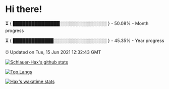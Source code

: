# Hi there!

⏳ { ███████████████░░░░░░░░░░░░░░░ } - 50.08% - Month progress

⏳ { █████████████░░░░░░░░░░░░░░░░░ } - 45.35% - Year progress

⏰ Updated on Tue, 15 Jun 2021 12:32:43 GMT


[![Schlauer-Hax's github stats](https://github-readme-stats.vercel.app/api?username=Schlauer-Hax&show_icons=true&theme=dark&count_private=true)](https://github.com/Schlauer-Hax)


[![Top Langs](https://github-readme-stats.vercel.app/api/top-langs/?username=Schlauer-Hax&layout=compact&theme=dark)](https://github.com/Schlauer-Hax?tab=repositories)


[![Hax's wakatime stats](https://github-readme-stats.vercel.app/api/wakatime?username=Hax&theme=dark)](https://wakatime.com/@Hax)


